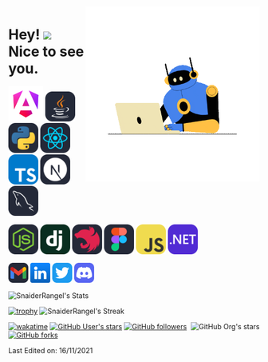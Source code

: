 <img  align='right' src="https://github.com/SnaiderRangel/SnaiderRangel/blob/main/Media/Gifs/three.gif?raw=true" width="350" alt="giphy">
<h1 >Hey! <img src="https://media.giphy.com/media/hvRJCLFzcasrR4ia7z/giphy.gif" width="30"> Nice to see you.</h1>

[<img src="https://github.com/SnaiderRangel/SnaiderRangel/blob/main/Media/angular_gradient.png?raw=true" alt="Angular js" width="70">](https://angular.io/docs)
[<img src="https://raw.githubusercontent.com/SnaiderRangel/SnaiderRangel/c0c27150dbb01bd3f278048f37077ccd63c6e7b4/Media/Java-Dark.svg" alt="Java" width="60">](https://docs.oracle.com/en/java/)
[<img src="https://raw.githubusercontent.com/SnaiderRangel/SnaiderRangel/c0c27150dbb01bd3f278048f37077ccd63c6e7b4/Media/Python-Dark.svg" alt="Python" width="60">](https://docs.python.org/3/)
[<img src="https://raw.githubusercontent.com/SnaiderRangel/SnaiderRangel/c0c27150dbb01bd3f278048f37077ccd63c6e7b4/Media/React-Dark.svg" alt="React js" width="60">](https://react.dev/)
[<img src="https://raw.githubusercontent.com/SnaiderRangel/SnaiderRangel/c0c27150dbb01bd3f278048f37077ccd63c6e7b4/Media/TypeScript.svg" alt="TypeScript" width="60">](https://www.typescriptlang.org/docs/)
[<img src="https://raw.githubusercontent.com/SnaiderRangel/SnaiderRangel/be96012dbd61eabb10f6d215bc812677df803f6b/Media/NextJS-Dark.svg" alt="TypeScript" width="60">](https://www.typescriptlang.org/docs/)
[<img src="https://raw.githubusercontent.com/SnaiderRangel/SnaiderRangel/29ce037b6cb93706c9e5ff092eab3a1965c1f97d/Media/MySQL-Dark.svg" alt="MySQL" width="60">](https://www.typescriptlang.org/docs/)

[<img src="https://raw.githubusercontent.com/SnaiderRangel/SnaiderRangel/71ff1e0f9178c51fe6120141484243ddbd8f20c3/Media/NodeJS-Dark.svg" alt="Node js" width="60">](https://angular.io/docs)
[<img src="https://raw.githubusercontent.com/SnaiderRangel/SnaiderRangel/71ff1e0f9178c51fe6120141484243ddbd8f20c3/Media/Django.svg" alt="Django" width="60">](https://docs.oracle.com/en/java/)
[<img src="https://raw.githubusercontent.com/SnaiderRangel/SnaiderRangel/71ff1e0f9178c51fe6120141484243ddbd8f20c3/Media/NestJS-Dark.svg" alt="Nest js" width="60">](https://docs.python.org/3/)
[<img src="https://raw.githubusercontent.com/SnaiderRangel/SnaiderRangel/71ff1e0f9178c51fe6120141484243ddbd8f20c3/Media/Figma-Dark.svg" alt="React js" width="60">](https://react.dev/)
[<img src="https://raw.githubusercontent.com/SnaiderRangel/SnaiderRangel/71ff1e0f9178c51fe6120141484243ddbd8f20c3/Media/JavaScript.svg" alt="TypeScript" width="60">](https://www.typescriptlang.org/docs/)
[<img src="https://raw.githubusercontent.com/SnaiderRangel/SnaiderRangel/71ff1e0f9178c51fe6120141484243ddbd8f20c3/Media/DotNet.svg" alt="TypeScript" width="60">](https://www.typescriptlang.org/docs/)


[<img src="https://raw.githubusercontent.com/SnaiderRangel/SnaiderRangel/c0c27150dbb01bd3f278048f37077ccd63c6e7b4/Media/Gmail-Dark.svg" alt="Gmail" width="40">](mailto:armando311335@gmail.com)
[<img src="https://github.com/SnaiderRangel/SnaiderRangel/blob/main/Media/linkedin.png?raw=true" alt="telegram" width="40">](https://t.me/voko_aleksey)
[<img src="https://raw.githubusercontent.com/SnaiderRangel/SnaiderRangel/be96012dbd61eabb10f6d215bc812677df803f6b/Media/Twitter.svg" alt="Logo X" width="40">](https://t.me/oldcodersclub)
[<img src="https://raw.githubusercontent.com/SnaiderRangel/SnaiderRangel/71ff1e0f9178c51fe6120141484243ddbd8f20c3/Media/Discord.svg" alt="Discord" width="40">](https://t.me/oldcodersclub)

![SnaiderRangel's Stats](https://github-readme-stats.vercel.app/api?username=SnaiderRangel&theme=dark&show_icons=true&hide_border=true&count_private=true)

[![trophy](https://github-profile-trophy.vercel.app/?username=ryo-ma&theme=onedark&margin-w=15&margin-h=15&row=2&column=3)](https://github.com/ryo-ma/github-profile-trophy)
![SnaiderRangel's Streak](https://github-readme-streak-stats.herokuapp.com/?user=SnaiderRangel&theme=dark&hide_border=true)

[<img alt="GitHub Org's stars" src="https://img.shields.io/github/stars/OldCodersClub?label=OldCodersClub%27s%20Stars&logoColor=red&style=social" align="right">](https://github.com/OldCodersClub/faq)

[![wakatime](https://wakatime.com/badge/user/8cc8aa38-4041-409b-9d27-a85e5b897ad4.svg?style=social)](https://wakatime.com/@8cc8aa38-4041-409b-9d27-a85e5b897ad4)
[<img alt="GitHub User's stars" src="https://img.shields.io/github/stars/Aleksey-Voko?affiliations=OWNER%2CCOLLABORATOR%2CORGANIZATION_MEMBER&label=Total%20user%20stars%20in%20all%20repo&logoColor=red&style=social">](https://github.com/Aleksey-Voko?tab=repositories&q=&type=&language=&sort=stargazers)
[<img alt="GitHub followers" src="https://img.shields.io/github/followers/Aleksey-Voko?&logoColor=red&style=social">](https://github.com/Aleksey-Voko?tab=followers)
[<img alt="GitHub forks" src="https://img.shields.io/github/forks/Aleksey-Voko/TranslatorSelenium?logoColor=red&style=social">](https://github.com/Aleksey-Voko/TranslatorSelenium/network/members)

Last Edited on: 16/11/2021
